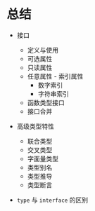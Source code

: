 # 总结

- 接口
  - 定义与使用
  - 可选属性
  - 只读属性
  - 任意属性 - 索引属性
    - 数字索引
    - 字符串索引
  - 函数类型接口
  - 接口合并
- 高级类型特性
  - 联合类型
  - 交叉类型
  - 字面量类型
  - 类型别名
  - 类型推导
  - 类型断言

- `type` 与 `interface` 的区别
